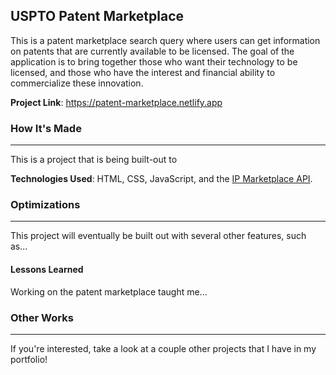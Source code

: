 ## **USPTO Patent Marketplace**

This is a patent marketplace search query where users can get information on patents that are currently available to be licensed. The goal of the application is to bring together those who want their technology to be licensed, and those who have the interest and financial ability to commercialize these innovation. 

**Project Link**: https://patent-marketplace.netlify.app 

### **How It's Made**
---
This is a project that is being built-out to 

**Technologies Used**: HTML, CSS, JavaScript, and the [IP Marketplace API](https://developer.uspto.gov/ipmarketplace-api/swagger-ui/index.html).

### **Optimizations**
---
This project will eventually be built out with several other features, such as...

#### **Lessons Learned**

Working on the patent marketplace taught me... 

### **Other Works**

---
If you're interested, take a look at a couple other projects that I have in my portfolio!
